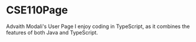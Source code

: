 # CSE110Page
Advaith Modali's User Page
I enjoy coding in TypeScript, as it combines the features of both Java and TypeScript.
